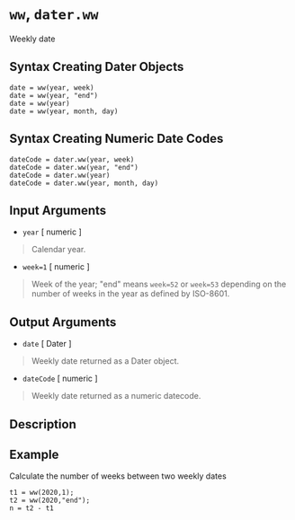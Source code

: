 # `ww`, `dater.ww`

Weekly date


## Syntax Creating Dater Objects

    date = ww(year, week)
    date = ww(year, "end")
    date = ww(year)
    date = ww(year, month, day)


## Syntax Creating Numeric Date Codes

    dateCode = dater.ww(year, week)
    dateCode = dater.ww(year, "end")
    dateCode = dater.ww(year)
    dateCode = dater.ww(year, month, day)


## Input Arguments

* `year` [ numeric ] 

> Calendar year.


* `week=1` [ numeric ]

> Week of the year; "end" means `week=52` or `week=53` depending on the
> number of weeks in the year as defined by ISO-8601.


## Output Arguments

* `date` [ Dater ]

> Weekly date returned as a Dater object.


* `dateCode` [ numeric ]

> Weekly date returned as a numeric datecode.


## Description


## Example

Calculate the number of weeks between two weekly dates

    t1 = ww(2020,1);
    t2 = ww(2020,"end");
    n = t2 - t1

